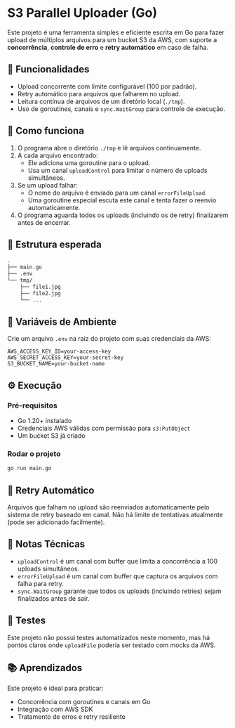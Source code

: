 # S3 Parallel Uploader (Go)

Este projeto é uma ferramenta simples e eficiente escrita em Go para fazer upload de múltiplos arquivos para um bucket S3 da AWS, com suporte a **concorrência**, **controle de erro** e **retry automático** em caso de falha.

## 🚀 Funcionalidades

- Upload concorrente com limite configurável (100 por padrão).
- Retry automático para arquivos que falharem no upload.
- Leitura contínua de arquivos de um diretório local (`./tmp`).
- Uso de goroutines, canais e `sync.WaitGroup` para controle de execução.

## 🧠 Como funciona

1. O programa abre o diretório `./tmp` e lê arquivos continuamente.
2. A cada arquivo encontrado:
   - Ele adiciona uma goroutine para o upload.
   - Usa um canal `uploadControl` para limitar o número de uploads simultâneos.
3. Se um upload falhar:
   - O nome do arquivo é enviado para um canal `errorFileUpload`.
   - Uma goroutine especial escuta este canal e tenta fazer o reenvio automaticamente.
4. O programa aguarda todos os uploads (incluindo os de retry) finalizarem antes de encerrar.

## 📁 Estrutura esperada

```bash
.
├── main.go
├── .env
└── tmp/
    ├── file1.jpg
    ├── file2.jpg
    └── ...
```

## 🔐 Variáveis de Ambiente

Crie um arquivo `.env` na raiz do projeto com suas credenciais da AWS:

```env
AWS_ACCESS_KEY_ID=your-access-key
AWS_SECRET_ACCESS_KEY=your-secret-key
S3_BUCKET_NAME=your-bucket-name
```

## ⚙️ Execução

### Pré-requisitos

- Go 1.20+ instalado
- Credenciais AWS válidas com permissão para `s3:PutObject`
- Um bucket S3 já criado

### Rodar o projeto

```bash
go run main.go
```

## 🔄 Retry Automático

Arquivos que falham no upload são reenviados automaticamente pelo sistema de retry baseado em canal. Não há limite de tentativas atualmente (pode ser adicionado facilmente).

## 📌 Notas Técnicas

- `uploadControl` é um canal com buffer que limita a concorrência a 100 uploads simultâneos.
- `errorFileUpload` é um canal com buffer que captura os arquivos com falha para retry.
- `sync.WaitGroup` garante que todos os uploads (incluindo retries) sejam finalizados antes de sair.

## 🧪 Testes

Este projeto não possui testes automatizados neste momento, mas há pontos claros onde `uploadFile` poderia ser testado com mocks da AWS.

## 📚 Aprendizados

Este projeto é ideal para praticar:

- Concorrência com goroutines e canais em Go
- Integração com AWS SDK
- Tratamento de erros e retry resiliente
